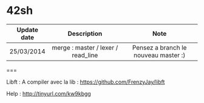 42sh
====



| Update date | Description | Note |
|:-----------:|:-----------------------:|:-----------------------------:|
| 25/03/2014 | merge : master / lexer / read_line | Pensez a branch le nouveau master :) |
===

Libft :
	 A compiler avec la lib : https://github.com/FrenzyJay/libft

Help :
	 http://tinyurl.com/kw9kbgg

